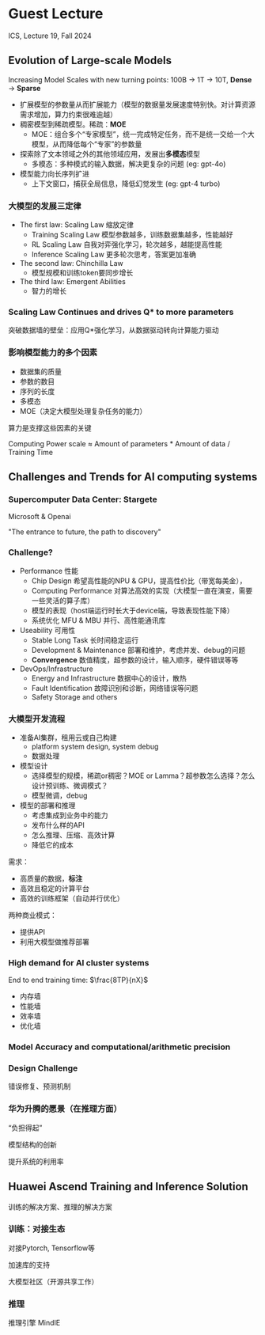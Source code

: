 # Guest Lecture
ICS, Lecture 19, Fall 2024

## Evolution of Large-scale Models
Increasing Model Scales with new turning points: 100B $\to$ 1T $\to$ 10T, **Dense** $\to$ **Sparse**

* 扩展模型的参数量从而扩展能力（模型的数据量发展速度特别快。对计算资源需求增加，算力约束很难逾越）
* 稠密模型到稀疏模型。稀疏：**MOE**
  * MOE：组合多个“专家模型”，统一完成特定任务，而不是统一交给一个大模型，从而降低每个“专家”的参数量
* 探索除了文本领域之外的其他领域应用，发展出**多模态**模型
  * 多模态：多种模式的输入数据，解决更复杂的问题 (eg: gpt-4o)
* 模型能力向长序列扩进
  * 上下文窗口，捕获全局信息，降低幻觉发生 (eg: gpt-4 turbo)

### 大模型的发展三定律
* The first law: Scaling Law 缩放定律
  * Training Scaling Law 模型参数越多，训练数据集越多，性能越好
  * RL Scaling Law 自我对弈强化学习，轮次越多，越能提高性能
  * Inference Scaling Law 更多轮次思考，答案更加准确
* The second law: Chinchilla Law
  * 模型规模和训练token要同步增长
* The third law: Emergent Abilities
  * 智力的增长
### Scaling Law Continues and drives Q* to more parameters
突破数据墙的壁垒：应用Q*强化学习，从数据驱动转向计算能力驱动

### 影响模型能力的多个因素
* 数据集的质量
* 参数的数目
* 序列的长度
* 多模态
* MOE（决定大模型处理复杂任务的能力）

算力是支撑这些因素的关键

Computing Power scale $\approx$ Amount of parameters * Amount of data / Training Time


## Challenges and Trends for AI computing systems
### Supercomputer Data Center: Stargete
Microsoft & Openai

"The entrance to future, the path to discovery"

### Challenge?
* Performance 性能
  * Chip Design 希望高性能的NPU & GPU，提高性价比（带宽每美金），
  * Computing Performance 对算法高效的实现（大模型一直在演变，需要一些灵活的算子库）
  * 模型的表现（host端运行时长大于device端，导致表现性能下降）
  * 系统优化 MFU & MBU 并行、高性能通讯库
* Useability 可用性
  * Stable Long Task 长时间稳定运行
  * Development & Maintenance 部署和维护，考虑并发、debug的问题
  * **Convergence** 数值精度，超参数的设计，输入顺序，硬件错误等等
* DevOps/Infrastructure
  * Energy and Infrastructure 数据中心的设计，散热
  * Fault Identification 故障识别和诊断，网络错误等问题
  * Safety Storage and others

### 大模型开发流程
* 准备AI集群，租用云或自己构建
  * platform system design, system debug
  * 数据处理
* 模型设计
  * 选择模型的规模，稀疏or稠密？MOE or Lamma？超参数怎么选择？怎么设计预训练、微调模式？
  * 模型微调，debug
* 模型的部署和推理
  * 考虑集成到业务中的能力
  * 发布什么样的API
  * 怎么推理、压缩、高效计算
  * 降低它的成本

需求：
* 高质量的数据，**标注**
* 高效且稳定的计算平台
* 高效的训练框架（自动并行优化）

两种商业模式：
* 提供API
* 利用大模型做推荐部署

### High demand for AI cluster systems

End to end training time: $\frac{8TP}{nX}$

* 内存墙
* 性能墙
* 效率墙
* 优化墙

### Model Accuracy and computational/arithmetic precision

### Design Challenge
错误修复、预测机制

### 华为升腾的愿景（在推理方面）
“负担得起”

模型结构的创新

提升系统的利用率

## Huawei Ascend Training and Inference Solution

训练的解决方案、推理的解决方案
### 训练：对接生态
对接Pytorch, Tensorflow等

加速库的支持

大模型社区（开源共享工作）

### 推理
推理引擎 MindIE

